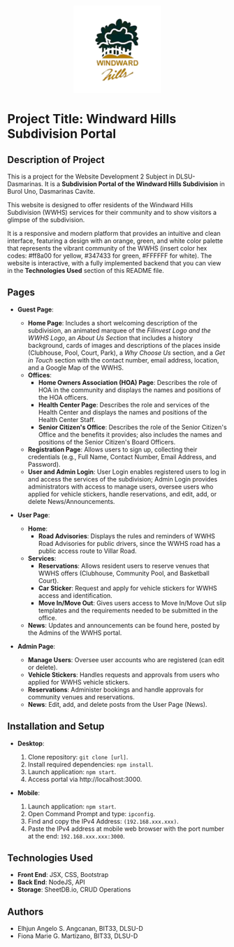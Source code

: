 <p align="center">
<img src='/src/assets/wwhs_logo.png' width='200'>
</p>

# Project Title: Windward Hills Subdivision Portal

## Description of Project
This is a project for the Website Development 2 Subject in DLSU-Dasmarinas. It is a **Subdivision Portal of the Windward Hills Subdivision** in Burol Uno, Dasmarinas Cavite.

This website is designed to offer residents of the Windward Hills Subdivision (WWHS) services for their community and to show visitors a glimpse of the subdivision.

It is a responsive and modern platform that provides an intuitive and clean interface, featuring a design with an orange, green, and white color palette that represents the vibrant community of the WWHS (insert color hex codes: #ff8a00 for yellow, #347433 for green, #FFFFFF for white). The website is interactive, with a fully implemented backend that you can view in the **Technologies Used** section of this README file.

## Pages
- **Guest Page**:
  - **Home Page**: Includes a short welcoming description of the subdivision, an animated marquee of the *Filinvest Logo and the WWHS Logo*, an *About Us Section* that includes a history background, cards of images and descriptions of the places inside (Clubhouse, Pool, Court, Park), a *Why Choose Us* section, and a *Get in Touch* section with the contact number, email address, location, and a Google Map of the WWHS.
  - **Offices**:
    - **Home Owners Association (HOA) Page**: Describes the role of HOA in the community and displays the names and positions of the HOA officers.
    - **Health Center Page**: Describes the role and services of the Health Center and displays the names and positions of the Health Center Staff.
    - **Senior Citizen's Office**: Describes the role of the Senior Citizen's Office and the benefits it provides; also includes the names and positions of the Senior Citizen's Board Officers.
  - **Registration Page**: Allows users to sign up, collecting their credentials (e.g., Full Name, Contact Number, Email Address, and Password).
  - **User and Admin Login**: User Login enables registered users to log in and access the services of the subdivision; Admin Login provides administrators with access to manage users, oversee users who applied for vehicle stickers, handle reservations, and edit, add, or delete News/Announcements.

- **User Page**:
  - **Home**:
    - **Road Advisories**: Displays the rules and reminders of WWHS Road Advisories for public drivers, since the WWHS road has a public access route to Villar Road.
  - **Services**:
    - **Reservations**: Allows resident users to reserve venues that WWHS offers (Clubhouse, Community Pool, and Basketball Court).
    - **Car Sticker**: Request and apply for vehicle stickers for WWHS access and identification.
    - **Move In/Move Out**: Gives users access to Move In/Move Out slip templates and the requirements needed to be submitted in the office.
  - **News**: Updates and announcements can be found here, posted by the Admins of the WWHS portal.

- **Admin Page**:
  - **Manage Users**: Oversee user accounts who are registered (can edit or delete).
  - **Vehicle Stickers**: Handles requests and approvals from users who applied for WWHS vehicle stickers.
  - **Reservations**: Administer bookings and handle approvals for community venues and reservations.
  - **News**: Edit, add, and delete posts from the User Page (News).

## Installation and Setup
- **Desktop**:
  1. Clone repository: `git clone [url]`.
  2. Install required dependencies: `npm install`.
  3. Launch application: `npm start`.
  4. Access portal via http://localhost:3000.

- **Mobile**:
  1. Launch application: `npm start`.
  2. Open Command Prompt and type: `ipconfig`.
  3. Find and copy the IPv4 Address: `(192.168.xxx.xxx)`.
  4. Paste the IPv4 address at mobile web browser with the port number at the end: `192.168.xxx.xxx:3000`.


## Technologies Used
- **Front End**: JSX, CSS, Bootstrap
- **Back End**: NodeJS, API
- **Storage**: SheetDB.io, CRUD Operations

## Authors
- Elhjun Angelo S. Angcanan, BIT33, DLSU-D
- Fiona Marie G. Martizano, BIT33, DLSU-D